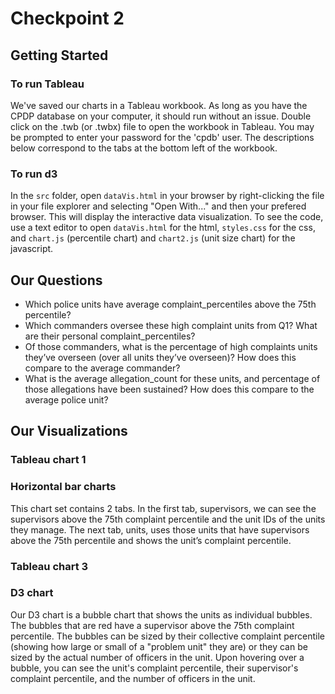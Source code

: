 # Checkpoint 2

## Getting Started
### To run Tableau
We've saved our charts in a Tableau workbook. As long as you have the CPDP database on your computer, it should run without an issue. Double click on the .twb (or .twbx) file to open the workbook in Tableau. You may be prompted to enter your password for the 'cpdb' user. The descriptions below correspond to the tabs at the bottom left of the workbook. 

### To run d3
In the `src` folder, open `dataVis.html` in your browser by right-clicking the file in your file explorer and selecting "Open With..." and then your prefered browser. This will display the interactive data visualization. To see the code, use a text editor to open `dataVis.html` for the html, `styles.css` for the css, and `chart.js` (percentile chart) and `chart2.js` (unit size chart) for the javascript.

## Our Questions
* Which police units have average complaint_percentiles above the 75th percentile?
* Which commanders oversee these high complaint units from Q1? What are their personal complaint_percentiles?
* Of those commanders, what is the percentage of high complaints units they’ve overseen (over all units they’ve overseen)? How does this compare to the average commander?
* What is the average allegation_count for these units, and percentage of those allegations have been sustained? How does this compare to the average police unit?


## Our Visualizations

### Tableau chart 1

### Horizontal bar charts
This chart set contains 2 tabs. In the first tab, supervisors, we can see the supervisors above the 75th complaint percentile and the unit IDs of the units they manage. The next tab, units, uses those units that have supervisors above the 75th percentile and shows the unit’s complaint percentile.

### Tableau chart 3


### D3 chart
Our D3 chart is a bubble chart that shows the units as individual bubbles. The bubbles that are red have a supervisor above the 75th complaint percentile. The bubbles can be sized by their collective complaint percentile (showing how large or small of a "problem unit" they are) or they can be sized by the actual number of officers in the unit. Upon hovering over a bubble, you can see the unit's complaint percentile, their supervisor's complaint percentile, and the number of officers in the unit.

